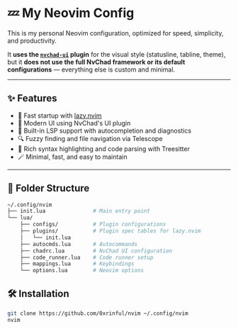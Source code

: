 # 💤 My Neovim Config

This is my personal Neovim configuration, optimized for speed, simplicity, and productivity.

It **uses the [`nvchad-ui`](https://github.com/NvChad/ui) plugin** for the visual style (statusline, tabline, theme),  
but it **does not use the full NvChad framework or its default configurations** — everything else is custom and minimal.

---

## ✨ Features

- 🚀 Fast startup with [lazy.nvim](https://github.com/folke/lazy.nvim)
- 🎨 Modern UI using NvChad's UI plugin
- 🧠 Built-in LSP support with autocompletion and diagnostics
- 🔍 Fuzzy finding and file navigation via Telescope
- 🌈 Rich syntax highlighting and code parsing with Treesitter
- 🪄 Minimal, fast, and easy to maintain

---

## 📁 Folder Structure

```bash
~/.config/nvim
├── init.lua               # Main entry point
└── lua/
    ├── configs/           # Plugin configurations
    ├── plugins/           # Plugin spec tables for lazy.nvim
    │   └── init.lua
    ├── autocmds.lua       # Autocommands
    ├── chadrc.lua         # NvChad UI configuration
    ├── code_runner.lua    # Code runner setup
    ├── mappings.lua       # Keybindings
    └── options.lua        # Neovim options
```

## 🛠️ Installation

```bash
git clone https://github.com/0xrinful/nvim ~/.config/nvim
nvim
```
